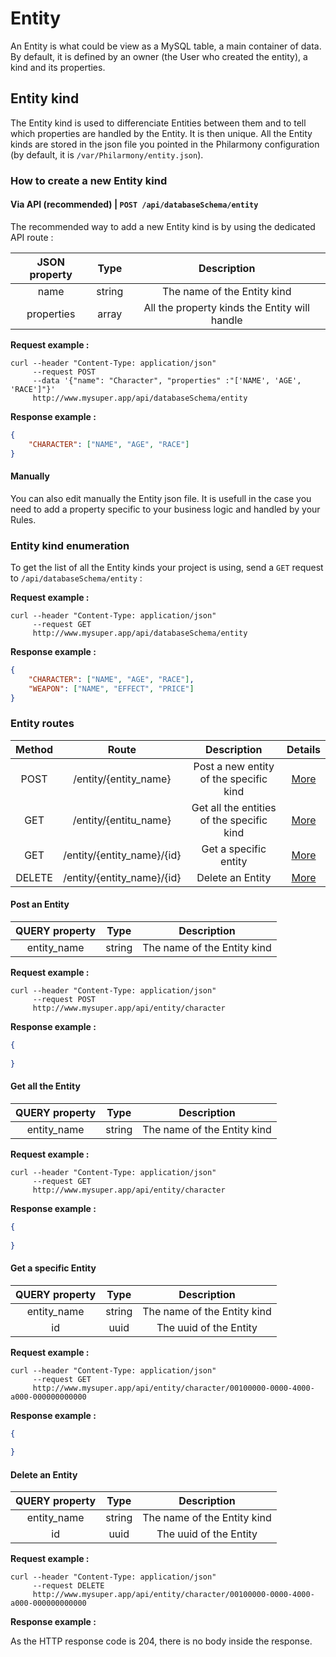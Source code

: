 Entity
=

An Entity is what could be view as a MySQL table, a main container of data. By default, it is defined by an owner (the User who created the entity), a kind and its properties.

## Entity kind

The Entity kind is used to differenciate Entities between them and to tell which properties are handled by the Entity. It is then unique. All the Entity kinds are stored in the json file you pointed in the Philarmony configuration (by default, it is `/var/Philarmony/entity.json`).

### How to create a new Entity kind

#### Via API (recommended) | `POST /api/databaseSchema/entity`

The recommended way to add a new Entity kind is by using the dedicated API route :

| JSON property |  Type  |                  Description                  |
|:-------------:|:------:|:---------------------------------------------:|
| name          | string | The name of the Entity kind                   |
| properties    | array  | All the property kinds the Entity will handle |

__Request example :__

```
curl --header "Content-Type: application/json"
     --request POST
     --data '{"name": "Character", "properties" :"['NAME', 'AGE', 'RACE']"}'
     http://www.mysuper.app/api/databaseSchema/entity
``` 
__Response example :__

```json
{
    "CHARACTER": ["NAME", "AGE", "RACE"]
}
```

#### Manually

You can also edit manually the Entity json file. It is usefull in the case you need to add a property specific to your business logic and handled by your Rules.

### Entity kind enumeration

To get the list of all the Entity kinds your project is using, send a `GET` request to `/api/databaseSchema/entity` :

__Request example :__

```
curl --header "Content-Type: application/json"
     --request GET
     http://www.mysuper.app/api/databaseSchema/entity
```

__Response example :__

```json
{
    "CHARACTER": ["NAME", "AGE", "RACE"],
    "WEAPON": ["NAME", "EFFECT", "PRICE"] 
}
```

### Entity routes

| Method |            Route           |                Description                |             Details            |
|:------:|:--------------------------:|:-----------------------------------------:|:------------------------------:|
|  POST  | /entity/{entity_name}      | Post a new entity of the specific kind    | [More](#post-an-entity)        |
|   GET  | /entity/{entitu_name}      | Get all the entities of the specific kind | [More](#get-all-the-entities)  |
|   GET  | /entity/{entity_name}/{id} | Get a specific entity                     | [More](#get-a-specific-entity) |
| DELETE | /entity/{entity_name}/{id} | Delete an Entity                          | [More](#delete-an-entity)      |

#### Post an Entity

| QUERY property |  Type  |         Description         |
|:--------------:|:------:|:---------------------------:|
|   entity_name  | string | The name of the Entity kind |

__Request example :__

```
curl --header "Content-Type: application/json"
     --request POST
     http://www.mysuper.app/api/entity/character
```

__Response example :__

```json
{
    
}
```

#### Get all the Entity

| QUERY property |  Type  |         Description         |
|:--------------:|:------:|:---------------------------:|
|   entity_name  | string | The name of the Entity kind |

__Request example :__

```
curl --header "Content-Type: application/json"
     --request GET
     http://www.mysuper.app/api/entity/character
```

__Response example :__

```json
{
    
}
```

#### Get a specific Entity

| QUERY property |  Type  |         Description         |
|:--------------:|:------:|:---------------------------:|
|   entity_name  | string | The name of the Entity kind |
|       id       |  uuid  | The uuid of the Entity      |

__Request example :__

```
curl --header "Content-Type: application/json"
     --request GET
     http://www.mysuper.app/api/entity/character/00100000-0000-4000-a000-000000000000
```

__Response example :__

```json
{
    
}
```

#### Delete an Entity

| QUERY property |  Type  |         Description         |
|:--------------:|:------:|:---------------------------:|
|   entity_name  | string | The name of the Entity kind |
|       id       |  uuid  | The uuid of the Entity      |

__Request example :__

```
curl --header "Content-Type: application/json"
     --request DELETE
     http://www.mysuper.app/api/entity/character/00100000-0000-4000-a000-000000000000
```

__Response example :__

As the HTTP response code is 204, there is no body inside the response.